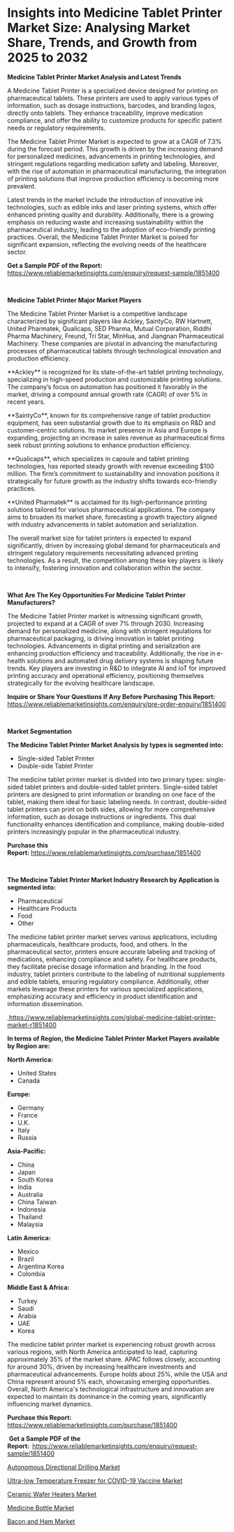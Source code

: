 <p><h1>Insights into Medicine Tablet Printer Market Size: Analysing Market Share, Trends, and Growth from 2025 to 2032</h1></p><p><strong>Medicine Tablet Printer Market Analysis and Latest Trends</strong></p>
<p><p>A Medicine Tablet Printer is a specialized device designed for printing on pharmaceutical tablets. These printers are used to apply various types of information, such as dosage instructions, barcodes, and branding logos, directly onto tablets. They enhance traceability, improve medication compliance, and offer the ability to customize products for specific patient needs or regulatory requirements.</p><p>The Medicine Tablet Printer Market is expected to grow at a CAGR of 7.3% during the forecast period. This growth is driven by the increasing demand for personalized medicines, advancements in printing technologies, and stringent regulations regarding medication safety and labeling. Moreover, with the rise of automation in pharmaceutical manufacturing, the integration of printing solutions that improve production efficiency is becoming more prevalent.</p><p>Latest trends in the market include the introduction of innovative ink technologies, such as edible inks and laser printing systems, which offer enhanced printing quality and durability. Additionally, there is a growing emphasis on reducing waste and increasing sustainability within the pharmaceutical industry, leading to the adoption of eco-friendly printing practices. Overall, the Medicine Tablet Printer Market is poised for significant expansion, reflecting the evolving needs of the healthcare sector.</p></p>
<p><strong>Get a Sample PDF of the Report:&nbsp;</strong> <a href="https://www.reliablemarketinsights.com/enquiry/request-sample/1851400?utm_campaign=2013&utm_medium=2&utm_source=Github&utm_content=ia&utm_term=07012025&utm_id=medicine-tablet-printer">https://www.reliablemarketinsights.com/enquiry/request-sample/1851400</a></p>
<p>&nbsp;</p>
<p><strong>Medicine Tablet Printer Major Market Players</strong></p>
<p><p>The Medicine Tablet Printer Market is a competitive landscape characterized by significant players like Ackley, SaintyCo, RW Hartnett, United Pharmatek, Qualicaps, SED Pharma, Mutual Corporation, Riddhi Pharma Machinery, Freund, Tri Star, MinHua, and Jiangnan Pharmaceutical Machinery. These companies are pivotal in advancing the manufacturing processes of pharmaceutical tablets through technological innovation and production efficiency.</p><p>**Ackley** is recognized for its state-of-the-art tablet printing technology, specializing in high-speed production and customizable printing solutions. The company’s focus on automation has positioned it favorably in the market, driving a compound annual growth rate (CAGR) of over 5% in recent years. </p><p>**SaintyCo**, known for its comprehensive range of tablet production equipment, has seen substantial growth due to its emphasis on R&D and customer-centric solutions. Its market presence in Asia and Europe is expanding, projecting an increase in sales revenue as pharmaceutical firms seek robust printing solutions to enhance production efficiency.</p><p>**Qualicaps**, which specializes in capsule and tablet printing technologies, has reported steady growth with revenue exceeding $100 million. The firm’s commitment to sustainability and innovation positions it strategically for future growth as the industry shifts towards eco-friendly practices.</p><p>**United Pharmatek** is acclaimed for its high-performance printing solutions tailored for various pharmaceutical applications. The company aims to broaden its market share, forecasting a growth trajectory aligned with industry advancements in tablet automation and serialization.</p><p>The overall market size for tablet printers is expected to expand significantly, driven by increasing global demand for pharmaceuticals and stringent regulatory requirements necessitating advanced printing technologies. As a result, the competition among these key players is likely to intensify, fostering innovation and collaboration within the sector.</p></p>
<p>&nbsp;</p>
<p><strong>What Are The Key Opportunities For Medicine Tablet Printer Manufacturers?</strong></p>
<p><p>The Medicine Tablet Printer market is witnessing significant growth, projected to expand at a CAGR of over 7% through 2030. Increasing demand for personalized medicine, along with stringent regulations for pharmaceutical packaging, is driving innovation in tablet printing technologies. Advancements in digital printing and serialization are enhancing production efficiency and traceability. Additionally, the rise in e-health solutions and automated drug delivery systems is shaping future trends. Key players are investing in R&D to integrate AI and IoT for improved printing accuracy and operational efficiency, positioning themselves strategically for the evolving healthcare landscape.</p></p>
<p><strong>Inquire or Share Your Questions If Any Before Purchasing This Report:</strong> <a href="https://www.reliablemarketinsights.com/enquiry/pre-order-enquiry/1851400?utm_campaign=2013&utm_medium=2&utm_source=Github&utm_content=ia&utm_term=07012025&utm_id=medicine-tablet-printer">https://www.reliablemarketinsights.com/enquiry/pre-order-enquiry/1851400</a></p>
<p>&nbsp;</p>
<p><strong>Market Segmentation</strong></p>
<p><strong>The Medicine Tablet Printer Market Analysis by types is segmented into:</strong></p>
<p><ul><li>Single-sided Tablet Printer</li><li>Double-side Tablet Printer</li></ul></p>
<p><p>The medicine tablet printer market is divided into two primary types: single-sided tablet printers and double-sided tablet printers. Single-sided tablet printers are designed to print information or branding on one face of the tablet, making them ideal for basic labeling needs. In contrast, double-sided tablet printers can print on both sides, allowing for more comprehensive information, such as dosage instructions or ingredients. This dual functionality enhances identification and compliance, making double-sided printers increasingly popular in the pharmaceutical industry.</p></p>
<p><strong>Purchase this Report:&nbsp;</strong><a href="https://www.reliablemarketinsights.com/purchase/1851400?utm_campaign=2013&utm_medium=2&utm_source=Github&utm_content=ia&utm_term=07012025&utm_id=medicine-tablet-printer">https://www.reliablemarketinsights.com/purchase/1851400</a></p>
<p>&nbsp;</p>
<p><strong>The Medicine Tablet Printer Market Industry Research by Application is segmented into:</strong></p>
<p><ul><li>Pharmaceutical</li><li>Healthcare Products</li><li>Food</li><li>Other</li></ul></p>
<p><p>The medicine tablet printer market serves various applications, including pharmaceuticals, healthcare products, food, and others. In the pharmaceutical sector, printers ensure accurate labeling and tracking of medications, enhancing compliance and safety. For healthcare products, they facilitate precise dosage information and branding. In the food industry, tablet printers contribute to the labeling of nutritional supplements and edible tablets, ensuring regulatory compliance. Additionally, other markets leverage these printers for various specialized applications, emphasizing accuracy and efficiency in product identification and information dissemination.</p></p>
<p><a href="https://www.reliablemarketinsights.com/global-medicine-tablet-printer-market-r1851400?utm_campaign=2013&utm_medium=2&utm_source=Github&utm_content=ia&utm_term=07012025&utm_id=medicine-tablet-printer">&nbsp;https://www.reliablemarketinsights.com/global-medicine-tablet-printer-market-r1851400</a></p>
<p><strong>In terms of Region, the Medicine Tablet Printer Market Players available by Region are:</strong></p>
<p>
    <p> <strong> North America: </strong>
        <ul>
            <li>United States</li>
            <li>Canada</li>
        </ul>
        </p> 
    <p> <strong> Europe: </strong>
        <ul>
            <li>Germany</li>
            <li>France</li>
            <li>U.K.</li>
            <li>Italy</li>
            <li>Russia</li>
        </ul>
        </p> 
    <p> <strong> Asia-Pacific: </strong>
        <ul>
            <li>China</li>
            <li>Japan</li>
            <li>South Korea</li>
            <li>India</li>
            <li>Australia</li>
            <li>China Taiwan</li>
            <li>Indonesia</li>
            <li>Thailand</li>
            <li>Malaysia</li>
        </ul>
        </p> 
    <p> <strong> Latin America: </strong>
        <ul>
            <li>Mexico</li>
            <li>Brazil</li>
            <li>Argentina Korea</li>
            <li>Colombia</li>
        </ul>
        </p> 
    <p> <strong> Middle East & Africa: </strong>
        <ul>
            <li>Turkey</li>
            <li>Saudi</li>
            <li>Arabia</li>
            <li>UAE</li>
            <li>Korea</li>
        </ul>
    </p>
    </p>
<p><p>The medicine tablet printer market is experiencing robust growth across various regions, with North America anticipated to lead, capturing approximately 35% of the market share. APAC follows closely, accounting for around 30%, driven by increasing healthcare investments and pharmaceutical advancements. Europe holds about 25%, while the USA and China represent around 5% each, showcasing emerging opportunities. Overall, North America's technological infrastructure and innovation are expected to maintain its dominance in the coming years, significantly influencing market dynamics.</p></p>
<p><strong>Purchase this Report: </strong><a href="https://www.reliablemarketinsights.com/purchase/1851400?utm_campaign=2013&utm_medium=2&utm_source=Github&utm_content=ia&utm_term=07012025&utm_id=medicine-tablet-printer">https://www.reliablemarketinsights.com/purchase/1851400</a></p>
<p>&nbsp;<strong>Get a Sample PDF of the Report:&nbsp;&nbsp;</strong><a href="https://www.reliablemarketinsights.com/enquiry/request-sample/1851400?utm_campaign=2013&utm_medium=2&utm_source=Github&utm_content=ia&utm_term=07012025&utm_id=medicine-tablet-printer">https://www.reliablemarketinsights.com/enquiry/request-sample/1851400</a></p>
<p><strong></strong></p>
<p><p><a href="https://www.linkedin.com/pulse/autonomous-directional-drilling-market-size-cagr-53-current-uw3xe?utm_campaign=2013&utm_medium=2&utm_source=Github&utm_content=ia&utm_term=07012025&utm_id=medicine-tablet-printer">Autonomous Directional Drilling Market</a></p><p><a href="https://www.linkedin.com/pulse/ultra-low-temperature-freezer-covid-19-vaccine-market-scopeexpected-40iic?utm_campaign=2013&utm_medium=2&utm_source=Github&utm_content=ia&utm_term=07012025&utm_id=medicine-tablet-printer">Ultra-low Temperature Freezer for COVID-19 Vaccine Market</a></p><p><a href="https://github.com/MarciaRunte/Market-Research-Report-List-1/blob/main/ceramic-wafer-heaters-market.md?utm_campaign=2013&utm_medium=2&utm_source=Github&utm_content=ia&utm_term=07012025&utm_id=medicine-tablet-printer">Ceramic Wafer Heaters Market</a></p><p><a href="https://www.linkedin.com/pulse/medicine-bottle-market-report-offers-financial-analysis-major-mgvtc?utm_campaign=2013&utm_medium=2&utm_source=Github&utm_content=ia&utm_term=07012025&utm_id=medicine-tablet-printer">Medicine Bottle Market</a></p><p><a href="https://www.linkedin.com/pulse/bacon-ham-market-size-global-industry-analysis-growth-trends-euenc?utm_campaign=2013&utm_medium=2&utm_source=Github&utm_content=ia&utm_term=07012025&utm_id=medicine-tablet-printer">Bacon and Ham Market</a></p></p>